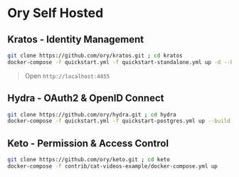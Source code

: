 # Ory Self Hosted

## Kratos - Identity Management

```sh
git clone https://github.com/ory/kratos.git ; cd kratos
docker-compose -f quickstart.yml -f quickstart-standalone.yml up -d --build --force-recreate
```

> Open `http://localhost:4455`

## Hydra - OAuth2 & OpenID Connect

```sh
git clone https://github.com/ory/hydra.git ; cd hydra
docker-compose -f quickstart.yml -f quickstart-postgres.yml up --build
```

## Keto - Permission & Access Control

```sh
git clone https://github.com/ory/keto.git ; cd keto
docker-compose -f contrib/cat-videos-example/docker-compose.yml up
```
